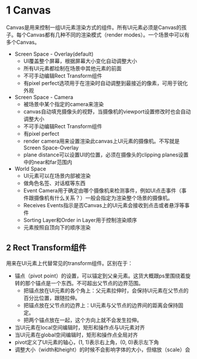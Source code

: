 # 1 Canvas

Canvas是用来控制一组UI元素渲染方式的组件。所有UI元素必须是Canvas的孩子。每个Canvas都有几种不同的渲染模式（render modes）。一个场景中可以有多个Canvas。

- Screen Space - Overlay(default)
	- UI覆盖整个屏幕，根据屏幕大小变化自动调整大小
	- 所有UI元素都绘制在场景中其他元素的前面
	- 不可手动编辑Rect Transform组件
	- 有pixel perfect选项用于在渲染时自动调整到最接近的像素，可用于锐化外观
- Screen Space - Camera
	- 被场景中某个指定的camera来渲染
	- canvas自动填充摄像头的视野，当摄像机的viewport设置修改时也会自动调整大小
	- 不可手动编辑Rect Transform组件
	- 有pixel perfect
	- render camera用来设置渲染此canvas上UI元素的摄像机。不写就是Screen Space-Overlay
	- plane distance可以设置UI的位置，必须在摄像头的clipping planes设置中的near和far范围内
- World Space
	- UI元素可以在场景内部被渲染
	- 做角色名签、对话框等东西
	- Event Camera用于确定由哪个摄像机来检测事件，例如UI点击事件（事件跟摄像机有什么关系？）一般会指定为渲染整个场景的摄像机。
	- Receives Events指示是否Canvas上的UI元素会接收到点击或者悬浮等事件
	- Sorting Layer和Order in Layer用于控制渲染顺序
	- 元素按照自顶向下的顺序渲染
	
## 2 Rect Transform组件

用来在UI元素上代替常见的transform组件。区别在于：

- 锚点（pivot point）的设置，可以锚定到父亲元素。这货大概跟ps里围绕着旋转的那个锚点是一个东西。不可超出父节点的边界范围。
	- 把锚点放在UI元素的各个角上：父元素拉伸时，会保持UI元素在父节点的百分比位置，跟随拉伸。
	- 把锚点放在父节点的边界上：UI元素与父节点的边界间的距离会保持固定。
	- 把两个锚点放在一起，这个方向上就不会发生拉伸。
- 当UI元素在local空间编辑时，矩形和操作点与UI元素对齐
- 当UI元素在global空间编辑时，矩形和操作点全局对齐
- pivot定义了UI元素的轴心，(1, 1)表示右上角，(0, 0)表示左下角
- 调整大小（width和height）的时候不会影响字体的大小，但缩放（scale）会
